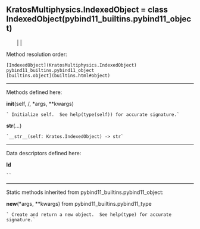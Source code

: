   
**KratosMultiphysics.IndexedObject** = class
IndexedObject(pybind11_builtins.pybind11_object)  
---  
`    `|   |

Method resolution order:

    [IndexedObject](KratosMultiphysics.IndexedObject)
    pybind11_builtins.pybind11_object
    [builtins.object](builtins.html#object)

* * *

Methods defined here:  

**__init__**(self, /, *args, **kwargs)

    ` Initialize self.  See help(type(self)) for accurate signature.`

**__str__**(...)

    `__str__(self: Kratos.IndexedObject) -> str`

* * *

Data descriptors defined here:  

**Id**

    ``

* * *

Static methods inherited from pybind11_builtins.pybind11_object:  

**__new__**(*args, **kwargs) from pybind11_builtins.pybind11_type

    ` Create and return a new object.  See help(type) for accurate signature.`

